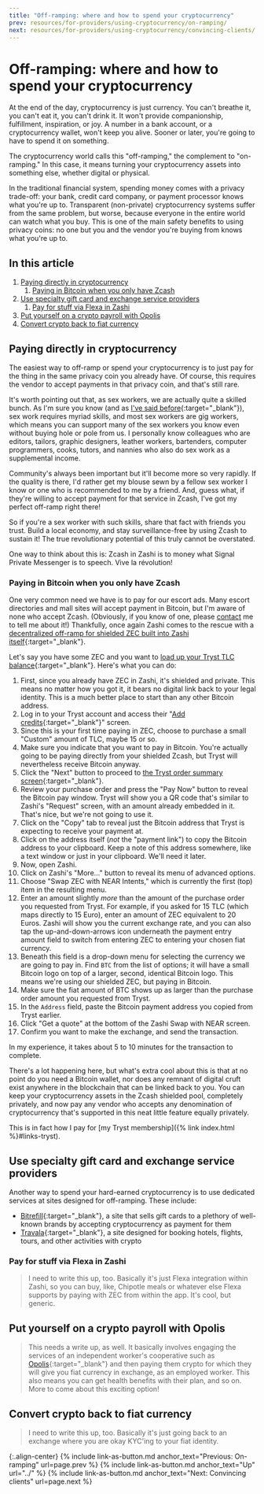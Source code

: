 ```yaml
---
title: "Off-ramping: where and how to spend your cryptocurrency"
prev: resources/for-providers/using-cryptocurrency/on-ramping/
next: resources/for-providers/using-cryptocurrency/convincing-clients/
---
```


# Off-ramping: where and how to spend your cryptocurrency

At the end of the day, cryptocurrency is just currency. You can't breathe it, you can't eat it, you can't drink it. It won't provide companionship, fulfillment, inspiration, or joy. A number in a bank account, or a cryptocurrency wallet, won't keep you alive. Sooner or later, you're going to have to spend it on something.

The cryptocurrency world calls this "off-ramping," the complement to "on-ramping." In this case, it means turning your cryptocurrency assets into something else, whether digital or physical.

In the traditional financial system, spending money comes with a privacy trade-off: your bank, credit card company, or payment processor knows what you're up to. Transparent (non-private) cryptocurrency systems suffer from the same problem, but worse, because everyone in the entire world can watch what you buy. This is one of the main safety benefits to using privacy coins: no one but you and the vendor you're buying from knows what you're up to.

## In this article

1. [Paying directly in cryptocurrency](#paying-directly-in-cryptocurrency)
    1. [Paying in Bitcoin when you only have Zcash](#paying-in-bitcoin-when-you-only-have-zcash)
1. [Use specialty gift card and exchange service providers](#use-specialty-gift-card-and-exchange-service-providers)
    1. [Pay for stuff via Flexa in Zashi](#pay-for-stuff-via-flexa-in-zashi)
1. [Put yourself on a crypto payroll with Opolis](#put-yourself-on-a-crypto-payroll-with-opolis)
1. [Convert crypto back to fiat currency](#convert-crypto-back-to-fiat-currency)

## Paying directly in cryptocurrency

The easiest way to off-ramp or spend your cryptocurrency is to just pay for the thing in the same privacy coin you already have. Of course, this requires the vendor to accept payments in that privacy coin, and that's still rare.

It's worth pointing out that, as sex workers, we are actually quite a skilled bunch. As I'm sure you know (and as [I've said before](https://bsky.app/profile/violetrollergirl.com/post/3lx34gxh3tk2i){:target="_blank"}), sex work requires myriad skills, and most sex workers are gig workers, which means you can support many of the sex workers you know even without buying hole or pole from us. I personally know colleagues who are editors, tailors, graphic designers, leather workers, bartenders, computer programmers, cooks, tutors, and nannies who also do sex work as a supplemental income.

Community's always been important but it'll become more so very rapidly. If the quality is there, I'd rather get my blouse sewn by a fellow sex worker I know or one who is recommended to me by a friend. And, guess what, if they're willing to accept payment for that service in Zcash, I've got my perfect off-ramp right there!

So if you're a sex worker with such skills, share that fact with friends you trust. Build a local economy, and stay surveillance-free by using Zcash to sustain it! The true revolutionary potential of this truly cannot be overstated.

One way to think about this is: Zcash in Zashi is to money what Signal Private Messenger is to speech. Vive la révolution!

### Paying in Bitcoin when you only have Zcash

One very common need we have is to pay for our escort ads. Many escort directories and mall sites will accept payment in Bitcoin, but I'm aware of none who accept Zcash. (Obviously, if you know of one, please [contact](#contact) me to tell me about it!) Thankfully, once again Zashi comes to the rescue with a [decentralized off-ramp for shielded ZEC built into Zashi itself](https://electriccoin.co/blog/live-in-zashi-decentralized-off-ramp-for-shielded-zec/){:target="_blank"}.

Let's say you have some ZEC and you want to [load up your Tryst TLC balance](https://help.tryst.link/en-gb/22-payments-accounts/86-managing-your-membership){:target="_blank"}. Here's what you can do:

1. First, since you already have ZEC in Zashi, it's shielded and private. This means no matter how you got it, it bears no digital link back to your legal identity. This is a much better place to start than any other Bitcoin address.
1. Log in to your Tryst account and access their "[Add credits](https://app.tryst.link/members/orders/new){:target="_blank"}" screen.
1. Since this is your first time paying in ZEC, choose to purchase a small "Custom" amount of TLC, maybe 15 or so.
1. Make sure you indicate that you want to pay in Bitcoin. You're actually going to be paying directly from your shielded Zcash, but Tryst will nevertheless receive Bitcoin anyway.
1. Click the "Next" button to proceed to [the Tryst order summary screen](https://help.tryst.link/en-gb/22/146){:target="_blank"}.
1. Review your purchase order and press the "Pay Now" button to reveal the Bitcoin pay window. Tryst will show you a QR code that's similar to Zashi's "Request" screen, with an amount already embedded in it. That's nice, but we're not going to use it.
1. Click on the "Copy" tab to reveal just the Bitcoin address that Tryst is expecting to receive your payment at.
1. Click on the address itself (*not* the "payment link") to copy the Bitcoin address to your clipboard. Keep a note of this address somewhere, like a text window or just in your clipboard. We'll need it later.
1. Now, open Zashi.
1. Click on Zashi's "More&hellip;" button to reveal its menu of advanced options.
1. Choose "Swap ZEC with NEAR Intents," which is currently the first (top) item in the resulting menu.
1. Enter an amount slightly *more* than the amount of the purchase order you requested from Tryst. For example, if you asked for 15 TLC (which maps directly to 15 Euro), enter an amount of ZEC equivalent to 20 Euros. Zashi will show you the current exchange rate, and you can also tap the up-and-down-arrows icon underneath the payment entry amount field to switch from entering ZEC to entering your chosen fiat currency.
1. Beneath this field is a drop-down menu for selecting the currency we are going to pay in. Find `BTC` from the list of options; it will have a small Bitcoin logo on top of a larger, second, identical Bitcoin logo. This means we're using our shielded ZEC, but paying in Bitcoin.
1. Make sure the fiat amount of BTC shows up as larger than the purchase order amount you requested from Tryst.
1. In the `Address` field, paste the Bitcoin payment address you copied from Tryst earlier.
1. Click "Get a quote" at the bottom of the Zashi Swap with NEAR screen.
1. Confirm you want to make the exchange, and send the transaction.

In my experience, it takes about 5 to 10 minutes for the transaction to complete.

There's a lot happening here, but what's extra cool about this is that at no point do you need a Bitcoin wallet, nor does any remnant of digital cruft exist anywhere in the blockchain that can be linked back to you. You can keep your cryptocurrency assets in the Zcash shielded pool, completely privately, and now pay any vendor who accepts any denomination of cryptocurrency that's supported in this neat little feature equally privately.

This is in fact how I pay for [my Tryst membership]({% link index.html %}#links-tryst).

## Use specialty gift card and exchange service providers

Another way to spend your hard-earned cryptocurrency is to use dedicated services at sites designed for off-ramping. These include:

- [Bitrefill](https://www.bitrefill.com/){:target="_blank"}, a site that sells gift cards to a plethory of well-known brands by accepting cryptocurrency as payment for them
- [Travala](https://www.travala.com/){:target="_blank"}, a site designed for booking hotels, flights, tours, and other activities with crypto

### Pay for stuff via Flexa in Zashi

> I need to write this up, too. Basically it's just Flexa integration within Zashi, so you can buy, like, Chipotle meals or whatever else Flexa supports by paying with ZEC from within the app. It's cool, but generic.

## Put yourself on a crypto payroll with Opolis

> This needs a write up, as well. It basically involves engaging the services of an independent worker's cooperative such as [Opolis](https://opolis.co/){:target="_blank"} and then paying them crypto for which they will give you fiat currency in exchange, as an employed worker. This also means you can get health benefits with their plan, and so on. More to come about this exciting option!

## Convert crypto back to fiat currency

> I need to write this up, too. Basically it's just going back to an exchange where you are okay KYC'ing to your fiat identity.

{:.align-center}
{% include link-as-button.md anchor_text="Previous: On-ramping" url=page.prev %} {% include link-as-button.md anchor_text="Up" url="../" %} {% include link-as-button.md anchor_text="Next: Convincing clients" url=page.next %}

